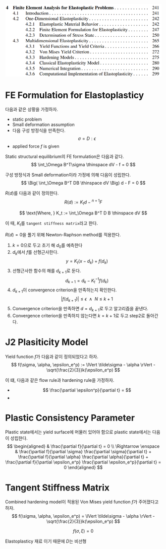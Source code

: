 <p align = "center">
<img src = "./image/2022.09.16_5.png">
</p>

# FE Formulation for Elastoplasticy
다음과 같은 상황을 가정하자.
* static problem
* Small deformation assumption
* 다음 구성 방정식을 만족한다.
  $$ \sigma = D : \epsilon $$
* applied force $f$ is given

Static structural equilibrium의 FE formulation은 다음과 같다.
$$ \int_\Omega B^T\sigma \thinspace dV - f = 0 $$

구성 방정식과 Small deformation이라 가정에 의해 다음이 성립한다.
$$ \Big( \int_\Omega B^T DB \thinspace dV \Big) d - F = 0 $$

$R(d)$를 다음과 같이 정의한다.
$$R(d) := K_t d - {}^{n+1}F$$

$$ \text{Where, } K_t := \int_\Omega B^T D B \thinspace dV $$

이 때, $K_t$를 `tangent stiffness matrix`라고 한다.

$R(d) = 0$을 풀기 위해 Newton-Raphson method를 적용한다.
1. $k=0$으로 두고 초기 해 $d_0$를 예측한다
2. $d_k$에서 $f$를 선형근사한다.
$$ y= K_t(x - d_k) + f(d_k) $$
3. 선형근사한 함수의 해를 $d_{k+1}$로 둔다.
$$ d_{k+1} = d_k - K_t^{-1} f(d_k) $$
4. $d_{k+1}$이 convergence criterion을 만족하는지 확인한다.
$$ |f(d_{k+1})| \le \epsilon \enspace \land \enspace N \le k+1    $$
5. Convergence criterion을 만족하면 $d = d_{k+1}$로 두고 알고리즘을 끝낸다.
6. Convergence criterion을 만족하지 않는다면 $k = k + 1$로 두고 step2로 돌아간다.

# J2 Plasiticity Model
Yield function $f$가 다음과 같이 정의되었다고 하자.
$$ f(\sigma, \alpha, \epsilon_e^p) := \lVert \tilde\sigma - \alpha \rVert - \sqrt{\frac{2}{3}}k(\epsilon_e^p) $$

이 떄, 다음과 같은 flow rule과 hardening rule을 가정하자.
* $$ \frac{\partial \epsilon^p}{\partial t} =  $$
* $$ $$



# Plastic Consistency Parameter

Plastic state에서는 yield surface에 머물러 있어야 함으로 plastic state에서는 다음이 성립한다.
$$ \begin{aligned} & \frac{\partial f}{\partial t} = 0 \\ \Rightarrow \enspace & \frac{\partial f}{\partial \sigma} \frac{\partial \sigma}{\partial t} + \frac{\partial f}{\partial \alpha} \frac{\partial \alpha}{\partial t} + \frac{\partial f}{\partial \epsilon_e^p} \frac{\partial \epsilon_e^p}{\partial t} = 0 \end{aligned}  $$



# Tangent Stiffness Matrix
Combined hardening model이 적용된 Von Mises yield function $f$가 주어졌다고 하자.
$$ f(\sigma, \alpha, \epsilon_e^p) = \lVert \tilde\sigma - \alpha \rVert - \sqrt{\frac{2}{3}}k(\epsilon_e^p) $$

$$ f(\sigma, \xi) = 0 $$


Elastoplasticy 재료 이기 때문에 $D$는 비선형